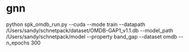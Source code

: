 # gnn
python spk_omdb_run.py --cuda --mode train --datapath /Users/sandy/schnetpack/dataset/OMDB-GAP1_v1.1.db  --model_path /Users/sandy/schnetpack/model --property band_gap --dataset omdb --n_epochs 300

